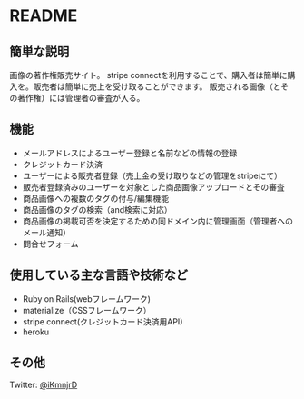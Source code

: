 # README

## 簡単な説明
画像の著作権販売サイト。
stripe connectを利用することで、購入者は簡単に購入を。販売者は簡単に売上を受け取ることができます。
販売される画像（とその著作権）には管理者の審査が入る。

 
 
## 機能
- メールアドレスによるユーザー登録と名前などの情報の登録
- クレジットカード決済
- ユーザーによる販売者登録（売上金の受け取りなどの管理をstripeにて）
- 販売者登録済みのユーザーを対象とした商品画像アップロードとその審査
- 商品画像への複数のタグの付与/編集機能
- 商品画像のタグの検索（and検索に対応）
- 商品画像の掲載可否を決定するための同ドメイン内に管理画面（管理者へのメール通知）
- 問合せフォーム


## 使用している主な言語や技術など

- Ruby on Rails(webフレームワーク)
- materialize（CSSフレームワーク）
- stripe connect(クレジットカード決済用API)
- heroku

 
## その他
  
Twitter: [@iKmnjrD](https://twitter.com/iKmnrjd) 
